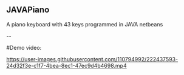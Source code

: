 ## JAVAPiano
A piano keyboard with 43 keys programmed in JAVA netbeans 

--


#Demo video:

https://user-images.githubusercontent.com/110794992/222437593-24d32f3e-c1f7-4bea-8ec1-47ec9d4b4698.mp4

